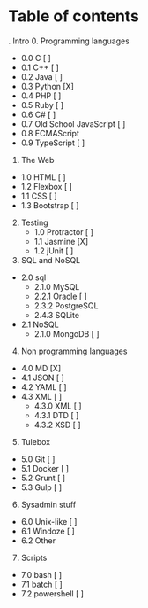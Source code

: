 # Table of contents

. Intro
0. Programming languages
  - 0.0 C      [ ]
  - 0.1 C++    [ ]
  - 0.2 Java    [ ]
  - 0.3 Python  [X]
  - 0.4 PHP    [ ]
  - 0.5 Ruby    [ ]
  - 0.6 C#    [ ]
  - 0.7 Old School JavaScript    [ ]
  - 0.8 ECMAScript
  - 0.9 TypeScript    [ ]
1. The Web
  - 1.0 HTML    [ ]
  - 1.2 Flexbox    [ ]
  - 1.1 CSS    [ ]
  - 1.3 Bootstrap    [ ]
2. Testing
    - 1.0 Protractor    [ ]
    - 1.1 Jasmine    [X]
    - 1.2 jUnit [ ]
3. SQL and NoSQL
  - 2.0 sql
    - 2.1.0 MySQL
    - 2.2.1 Oracle    [ ]
    - 2.3.2 PostgreSQL
    - 2.4.3 SQLite
  - 2.1 NoSQL
    - 2.1.0 MongoDB    [ ]
4. Non programming languages
  - 4.0 MD   [X]
  - 4.1 JSON    [ ]
  - 4.2 YAML    [ ]
  - 4.3 XML    [ ]
    - 4.3.0 XML    [ ]
    - 4.3.1 DTD    [ ]
    - 4.3.2 XSD    [ ]
5. Tulebox
 - 5.0 Git    [ ]
 - 5.1 Docker    [ ]
 - 5.2 Grunt    [ ]
 - 5.3 Gulp    [ ]
6. Sysadmin stuff
  - 6.0 Unix-like    [ ]
  - 6.1 Windoze    [ ]
  - 6.2 Other
7. Scripts
 - 7.0 bash    [ ]
 - 7.1 batch    [ ]
 - 7.2 powershell    [ ]
